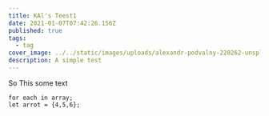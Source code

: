 ```yaml
---
title: KAl's Teest1
date: 2021-01-07T07:42:26.156Z
published: true
tags:
  - tag
cover_image: ../../static/images/uploads/alexandr-podvalny-220262-unsplash.jpg
description: A simple test
---
```

So This some text

    for each in array;
    let arrot = {4,5,6};
    